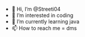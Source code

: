 - 👋 Hi, I’m @Streeti04
- 👀 I’m interested in coding
- 🌱 I’m currently learning java
- 📫 How to reach me = dms

